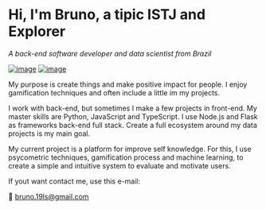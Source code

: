 # Hi, I'm Bruno, a tipic ISTJ and Explorer

*A back-end software developer and data scientist from Brazil*

[![image](https://img.shields.io/badge/LinkedIn-0077B5?style=for-the-badge&logo=linkedin&logoColor=white)](https://www.linkedin.com/in/bruno-santos/)
[![image](https://img.shields.io/badge/Instagram-E4405F?style=for-the-badge&logo=instagram&logoColor=white)](https://www.instagram.com/brunopksantos/)

My purpose is create things and make positive impact for people. I enjoy gamification techniques and often include a little im my projects.

I work with back-end, but sometimes I make a few projects in front-end. My master skills are Python, JavaScript and TypeScript. I use Node.js and Flask as frameworks back-end full stack. Create a full ecosystem around my data projects is my main goal.

My current project is a platform for improve self knowledge. For this, I use psycometric techniques, gamification process and machine learning, to create a simple and intuitive system to evaluate and motivate users.

If yout want contact me, use this e-mail:

:email: bruno.19ls@gmail.com
